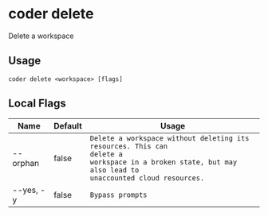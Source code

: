 # coder delete

Delete a workspace
## Usage
```console
coder delete <workspace> [flags]
```

## Local Flags
| Name |  Default | Usage |
| ---- |  ------- | ----- |
| --orphan | false | <code>Delete a workspace without deleting its resources. This can delete a<br/>workspace in a broken state, but may also lead to unaccounted cloud resources.</code>|
| --yes, -y | false | <code>Bypass prompts</code>|